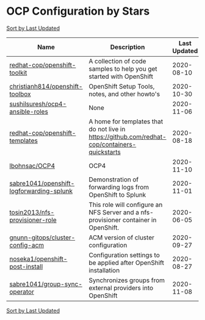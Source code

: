 # OCP Configuration by Stars

[Sort by Last Updated](OCP%20Configuration.Last%20Updated.md)

Name | Description | Last Updated | Stars 
--- | --- | --- | --- 
[redhat-cop/openshift-toolkit](https://github.com/redhat-cop/openshift-toolkit) | A collection of code samples to help you get started with OpenShift | 2020-08-10 | 201 
[christianh814/openshift-toolbox](https://github.com/christianh814/openshift-toolbox) | OpenShift Setup Tools, notes, and other howto's | 2020-10-30 | 34 
[sushilsuresh/ocp4-ansible-roles](https://github.com/sushilsuresh/ocp4-ansible-roles) | None | 2020-11-06 | 29 
[redhat-cop/openshift-templates](https://github.com/redhat-cop/openshift-templates) | A home for templates that do not live in https://github.com/redhat-cop/containers-quickstarts | 2020-08-18 | 25 
[lbohnsac/OCP4](https://github.com/lbohnsac/OCP4) | OCP4 | 2020-11-10 | 17 
[sabre1041/openshift-logforwarding-splunk](https://github.com/sabre1041/openshift-logforwarding-splunk) | Demonstration of forwarding logs from OpenShift to Splunk | 2020-11-01 | 5 
[tosin2013/nfs-provisioner-role](https://github.com/tosin2013/nfs-provisioner-role) | This role will configure an NFS Server and a nfs-provisioner container in OpenShift. | 2020-06-05 | 1 
[gnunn-gitops/cluster-config-acm](https://github.com/gnunn-gitops/cluster-config-acm) | ACM version of cluster configuration | 2020-09-27 | 0 
[noseka1/openshift-post-install](https://github.com/noseka1/openshift-post-install) | Configuration settings to be applied after OpenShift installation | 2020-08-27 | 0 
[sabre1041/group-sync-operator](https://github.com/sabre1041/group-sync-operator) | Synchronizes groups from external providers into OpenShift | 2020-11-08 | 0 

[Sort by Last Updated](OCP%20Configuration.Last%20Updated.md)